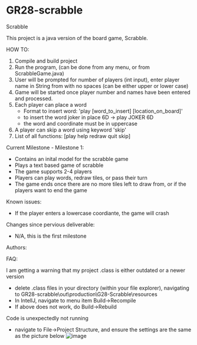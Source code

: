 # GR28-scrabble

Scrabble

This project is a java version of the board game, Scrabble.

HOW TO: 
1. Compile and build project 
2. Run the program, (can be done from any menu, or from ScrabbleGame.java)
3. User will be prompted for number of players (int input), enter player name in String from with no spaces (can be either upper or lower case)
4. Game will be started once player number and names have been entered and processed. 
5. Each player can place a word
      - Format to insert word: 'play [word_to_insert] [location_on_board]'
      - to insert the word joker in place 6D -> play JOKER 6D
      - the word and coordinate must be in uppercase 
6. A player can skip a word using keyword 'skip'
7. List of all functions: [play  help  redraw  quit  skip] 


Current Milestone - Milestone 1:
  - Contains an inital model for the scrabble game
  - Plays a text based game of scrabble
  - The game supports 2-4 players
  - Players can play words, redraw tiles, or pass their turn
  - The game ends once there are no more tiles left to draw from, or if the players want to end the game
  

Known issues:
  - If the player enters a lowercase coordiante, the game will crash

Changes since pervious deliverable: 
  - N/A, this is the first milestone


Authors:




FAQ:

I am getting a warning that my project .class is either outdated or a newer version
  - delete .class files in your directory (within your file explorer), navigating to GR28-scrabble\out\production\G28-Scrabble\resources
  - In IntellJ, navigate to menu item Build->Recompile
  - If above does not work, do Build->Rebuild
  
Code is unexpectedly not running 
   - navigate to File->Project Structure, and ensure the settings are the same as the picture below 
   ![image](https://user-images.githubusercontent.com/83596468/197912023-ac10729b-7b27-4795-9d06-eee395772c73.png)

